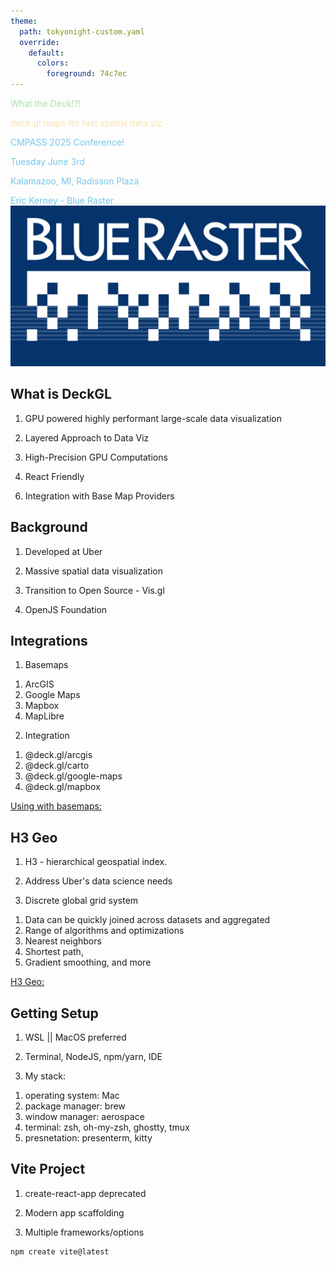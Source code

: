 ```yaml
---
theme:
  path: tokyonight-custom.yaml
  override:
    default:
      colors:
        foreground: 74c7ec
---
```


<!-- alignment: center -->
<!-- new_lines: 6 -->
<!-- font_size: 5 -->
<span style="color: #a6e3a1;">What the Deck!?! </span>
<!-- font_size: 3 -->
<span style="color: #f9e2af;">deck.gl maps for fast spatial data viz </span>
<!-- font_size: 3 -->
<span style="color: #74c7ec;">CMPASS 2025 Conference!</span>

<span style="color: #74c7ec;">Tuesday June 3rd</span>
<!-- font_size: 2 -->
<span style="color: #74c7ec;">Kalamazoo, MI, Radisson Plaza</span>
<!-- font_size: 2 -->
<span style="color: #74c7ec;">Eric Kerney - Blue Raster</span>
![image:width:20%](blueraster-logo.png)
<!-- end_slide -->

<!-- alignment: center -->
<!-- new_lines: 1 -->
What is DeckGL 
---
<!-- new_lines: 1 -->
<!-- font_size: 3 -->
1. GPU powered highly performant large-scale data visualization 
<!-- new_lines: 1 -->
2. Layered Approach to Data Viz
<!-- new_lines: 1 -->
3. High-Precision GPU Computations 
<!-- new_lines: 1 -->
4. React Friendly
<!-- new_lines: 1 -->
6. Integration with Base Map Providers 
<!-- end_slide -->


<!-- new_lines: 6 -->
Background
---
<!-- new_lines: 1 -->
<!-- font_size: 3 -->
1. Developed at Uber
<!-- new_lines: 1 -->
2. Massive spatial data visualization 
<!-- new_lines: 1 -->
3. Transition to Open Source - Vis.gl
<!-- new_lines: 1 -->
4. OpenJS Foundation  
<!-- end_slide -->


<!-- new_lines: 6 -->
Integrations
---
<!-- new_lines: 1 -->
<!-- font_size: 3 -->
1. Basemaps
<!-- font_size: 2 -->
1. ArcGIS 
2. Google Maps
3. Mapbox 
4. MapLibre
<!-- new_lines: 1 -->
<!-- font_size: 3 -->
2. Integration
<!-- font_size: 2 -->
1. @deck.gl/arcgis
2. @deck.gl/carto
3. @deck.gl/google-maps 
4. @deck.gl/mapbox
<!-- new_lines: 1 -->
<!-- font_size: 1 -->
[Using with basemaps: ](https://deck.gl/docs/get-started/using-with-map)
<!-- end_slide -->


<!-- new_lines: 4 -->
H3 Geo	
---
<!-- new_lines: 1 -->
<!-- font_size: 3 -->
1. H3 - hierarchical geospatial index.
<!-- new_lines: 1 -->
2. Address Uber's data science needs
<!-- new_lines: 1 -->
3. Discrete global grid system
<!-- font_size: 2 -->
1. Data can be quickly joined across datasets and aggregated
2. Range of algorithms and optimizations 
3. Nearest neighbors
4. Shortest path, 
5. Gradient smoothing, and more
<!-- new_lines: 1 -->
<!-- font_size: 1 -->
[H3 Geo: ](https://h3geo.org/)
<!-- end_slide -->


<!-- new_lines: 4 -->
Getting Setup	
---
<!-- new_lines: 1 -->
<!-- font_size: 3 -->
1. WSL || MacOS preferred
<!-- new_lines: 1 -->
2. Terminal, NodeJS, npm/yarn, IDE
<!-- new_lines: 1 -->
3. My stack:
<!-- font_size: 2 -->
1. operating system: Mac
2. package manager: brew
3. window manager: aerospace 
4. terminal: zsh, oh-my-zsh, ghostty, tmux 
5. presnetation: presenterm, kitty 
<!-- end_slide -->


<!-- new_lines: 4 -->
Vite Project
---
<!-- new_lines: 1 -->
<!-- font_size: 3 -->
1. create-react-app deprecated
<!-- new_lines: 1 -->
2. Modern app scaffolding 
<!-- new_lines: 1 -->
3. Multiple frameworks/options
<!-- font_size: 2 -->
```bash 
npm create vite@latest

```
<!-- end_slide -->

